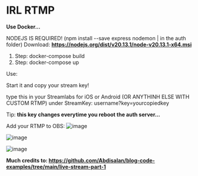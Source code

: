 # IRL RTMP

**Use Docker...**

NODEJS IS REQUIRED! (npm install --save express nodemon | in the auth folder) 
Download: **https://nodejs.org/dist/v20.13.1/node-v20.13.1-x64.msi**

1. Step: docker-compose build
2. Step: docker-compose up

Use:

Start it and copy your stream key!

type this in your Streamlabs for iOS or Android (OR ANYTHINH ELSE WITH CUSTOM RTMP) under StreamKey: username?key=yourcopiedkey

Tip: **this key changes everytime you reboot the auth server...**

Add your RTMP to OBS:
![image](https://github.com/DieserGhost/IRLStream-RTMP/assets/144170441/10977e84-0755-4042-81a0-df9e9a0a7670)

![image](https://github.com/DieserGhost/IRLStream-RTMP/assets/144170441/ca5e67b7-7722-4e92-be66-8659c8e29ecd)

![image](https://github.com/DieserGhost/IRLStream-RTMP/assets/144170441/07a4b488-f010-4fa6-9dc0-520d39b7a41e)


**Much credits to: https://github.com/Abdisalan/blog-code-examples/tree/main/live-stream-part-1**
